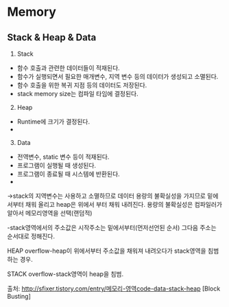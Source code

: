 # Memory

## Stack & Heap & Data
1) Stack
- 함수 호출과 관련한 데이터들이 적재된다.
- 함수가 실행되면서 필요한 매개변수, 지역 변수 등의 데이터가 생성되고 소멸된다.
- 함수 호출을 위한 복귀 지점 등의 데이터도 저장된다.
- stack memory size는 컴파일 타임에 결정된다.


2) Heap
- Runtime에 크기가 결정된다.
-


3) Data
- 전역변수, static 변수 등이 적재된다.
- 프로그램이 실행될 때 생성된다.
- 프로그램이 종료될 때 시스템에 반환된다.
-  

→stack의 지역변수는 사용하고 소멸하므로 데이터 용량의 불확실성을 가지므로 밑에서부터 채워 올리고 heap은 위에서 부터 채워 내려진다. 용량의 불확실성은 컴파일러가 알아서 메모리영역을 선택(랜덤적)



-stack영역에서의 주소값은 시작주소는 밑에서부터(먼저선언된 순서) 그다음 주소는 순서대로 정해진다.



HEAP overflow-heap이 위에서부터 주소값을 채워져 내려오다가 stack영역을 침범하는 경우.

STACK overflow-stack영역이 heap을 침범.



출처: http://sfixer.tistory.com/entry/메모리-영역code-data-stack-heap [Block Busting]
